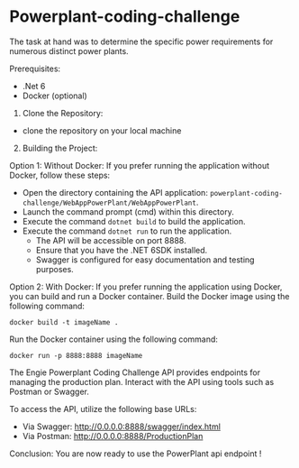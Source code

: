 # Powerplant-coding-challenge

The task at hand was to determine the specific power requirements for numerous distinct power plants.

Prerequisites:
- .Net 6
- Docker (optional)

1. Clone the Repository:
- clone the repository on your local machine


2. Building the Project:

Option 1: Without Docker:
If you prefer running the application without Docker, follow these steps:
- Open the directory containing the API application: `powerplant-coding-challenge/WebAppPowerPlant/WebAppPowerPlant`.
- Launch the command prompt (cmd) within this directory.
- Execute the command `dotnet build` to build the application.
- Execute the command `dotnet run` to run the application.
  - The API will be accessible on port 8888.
  - Ensure that you have the .NET 6SDK installed.
  - Swagger is configured for easy documentation and testing purposes.

Option 2: With Docker:
If you prefer running the application using Docker, you can build and run a Docker container.
Build the Docker image using the following command:
```
docker build -t imageName .
```
Run the Docker container using the following command:
```
docker run -p 8888:8888 imageName
```

The Engie Powerplant Coding Challenge API provides endpoints for managing the production plan. Interact with the API using tools such as Postman or Swagger.

To access the API, utilize the following base URLs:
- Via Swagger: http://0.0.0.0:8888/swagger/index.html
- Via Postman: http://0.0.0.0:8888/ProductionPlan

Conclusion:
You are now ready to use the PowerPlant api endpoint !
